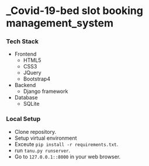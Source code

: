 # _Covid-19-bed slot booking  management_system


<!-- about us & view patient -->
### Tech Stack
- Frontend
	- HTML5
	- CSS3
	- JQuery
    - Bootstrap4
- Backend
    - Django framework
- Database
    - SQLite

### Local Setup
- Clone repository.
- Setup virtual environment
- Exceute `pip install -r requirements.txt`.
- run `tanu.py runserver`.
- Go to `127.0.0.1::8000` in your web browser.
